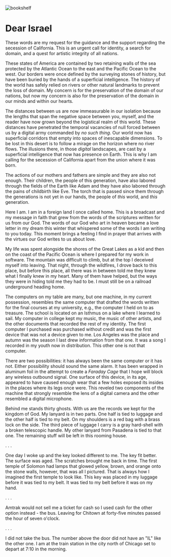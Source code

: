 ![bookshelf](/centerfold/lol-photos/IMG_****.jpeg)

# Dear Israel

These words are my request for the guidance and the support regarding the secession of California. This is an urgent call for identity, a search for domain, and a quest for artistic integrity of all nations.

These states of America are contained by two retaining walls of the sea protected by the Atlantic Ocean to the east and the Pacific Ocean to the west. Our borders were once defined by the surveying stones of history, but have been buried by the hands of a superficial intelligence. The history of the world has safely relied on rivers or other natural landmarks to prevent the loss of domain. My concern is for the preservation of the domain of our nations, but now my concern is also for the preservation of the domain in our minds and within our hearts.

The distances between us are now immeasurable in our isolation because the lengths that span the negative space between you, myself, and the reader have now grown beyond the logistical realm of this world. These distances have penetrated the temporal vacancies of null forced between us by a digital army commanded by _no such thing_. Our world now has superficial corridors that empty into spaces of inescapable dimensions. To be lost in this desert is to follow a mirage on the horizon where no river flows. The illusions there, in those _digital_ landscapes, are cast by a superficial intelligence that now has presence on Earth. This is why I am calling for the secession of California apart from the union where it was born.

The actions of our mothers and fathers are simple and they are also not enough. Their children, the people of this generation, have also labored through the fields of the Earth like Adam and they have also labored through the pains of childbirth like Eve. The torch that is passed since them through the generations is not yet in our hands, the people of _this_ world, and _this_ generation.

Here I am. I am in a foreign land I once called home. This is a broadcast and my message in faith that grew from the words of the scriptures written for us from our God. The words of our God who art in heaven became a love letter in my dream this winter that whispered some of the words I am writing to you today. This moment brings a feeling I find in prayer that arrives with the virtues our God writes to us about love.

My life was spent alongside the shores of the Great Lakes as a kid and then on the coast of the Pacific Ocean is where I prepared for my work in software. The mountain was difficult to climb, but at the top I deceived myself into leaving. That night, through the wildfires, I drove back to this place, but before this place, all there was in between told me they knew what I finally knew in my heart. Many of them have helped, but the ways they were in hiding told me they had to be. I must still be on a railroad underground heading home.

The computers on my table are many, but one machine, in my current possession, resembles the same computer that drafted the words written for the final courses at my university, e.g., the computer I held on to as treasure. The school is located on an Isthmus on a lake where I learned to sail. My computer in college kept my music, the music of other artists, and the other documents that recorded the rest of my identity. The first computer I purchased was purchased without credit and was the first device that was not a device given to me. Los Angeles was the place and autumn was the season I last drew information from that one. It was a song I recorded in my youth now in distribution. This other one is not that computer.

There are two possibilities: it has always been the same computer or it has not. Either possibility should sound the same alarm. It has been wrapped in aluminum foil in the attempt to create a _Faraday Cage_ that I hope will block any wireless outbound signal. One surface of this device, in its age, appeared to have caused enough wear that a few holes exposed its insides in the places where its legs once were. This reveled two components of the machine that strongly resemble the lens of a digital camera and the other resembled a digital microphone.

Behind me stands thirty ghosts. With us are the records we kept for the kingdom of God. My lanyard is in two parts. One half is tied to luggage and the other half is tied to my belt. On my shoulders is a red bag with a brass lock on the side. The third piece of luggage I carry is a gray hard-shell with a broken telescopic handle. My other lanyard from Pasadena is tied to that one. The remaining stuff will be left in this rooming house.

. . .

One day I woke up and the key looked different to me. The key fit better. The surface was aged. The scratches brought me back in time. The first temple of Solomon had lamps that glowed yellow, brown, and orange onto the stone walls, however, that was all I pictured. That is always how I imagined the first temple to look like. This key was placed in my luggage before it was tied to my belt. It was tied to my belt before it was on my hand.

. . .

Amtrak would not sell me a ticket for cash so I used cash for the other option instead - the bus. Leaving for Chitown at forty-five minutes passed the hour of seven o'clock.

. . .

I did not take the bus. The number above the door did not have an "IL" like the other one. I am at the train station in the city north of Chicago set to depart at 7:10 in the morning.
